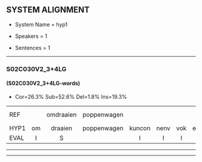 
## SYSTEM ALIGNMENT

- System Name = hyp1

- Speakers = 1

- Sentences = 1

---

### S02C030V2_3+4LG

#### (S02C030V2_3+4LG-words)

- Cor=26.3%	Sub=52.6%	Del=1.8%	Ins=19.3%

|  |  |  |  |  |  |  |  |  |  |  |  |  |  |  |  |  |  |  |  |  |  |  |  |  |  |  |  |  |  |  |  |  |  |  |  |  |  |  |  |  |  |  |  |  |  |  |  |  |  |  |  |  |  |  |  |  |  |
|:--- |:---:|:---:|:---:|:---:|:---:|:---:|:---:|:---:|:---:|:---:|:---:|:---:|:---:|:---:|:---:|:---:|:---:|:---:|:---:|:---:|:---:|:---:|:---:|:---:|:---:|:---:|:---:|:---:|:---:|:---:|:---:|:---:|:---:|:---:|:---:|:---:|:---:|:---:|:---:|:---:|:---:|:---:|:---:|:---:|:---:|:---:|:---:|:---:|:---:|:---:|:---:|:---:|:---:|:---:|:---:|:---:|:---:|
| REF |  | omdraaien | poppenwagen |  |  |  |  |  |  |  | * | konijnenhok*(konijnhok) | elastiekje | ruziemaken | teddybeer | dierentuin | paddenstoelen | verstoppertje | wasmachine | fototoestel | * | toiletpapier | vrachtwagen | buurmannen | vogelkooi | olifant | schommelen*(schommel) | iedereen | schoenenwinkel | * | * | knutselen | ophangen | verjaardag | * | sprookjesboek |  | tandenborstel | *s | slaapkamer | achterdeur | ziekenhuis | nieuwsgierig | afblijven |  | kabouter | washandje | sneeuwwitje | goeiendag | vakantie |  | limonade | autorijden | eindelijk | familie | *s | chocolade |
| HYP1 | om | draaien | poppenwagen | kuncon | nenv | vok | ellastieke | huzi | maken | de | dibeer | dierentun | pelden | stolen | verstoppigd | ja | was | mahlina | fototoestel? | jouw | twalet | papier | vrachtwagen | buurmannen | vogelkoy | olivant | schommel | iedereen | schoonwinkel | nuf | knu | nitselen | ophangen | veriardag | s | sprookjesboek | tanden | borstel | lusefe | slaapkamer | achterdeur | ziekinhuis | nieuwsgierig | afblijven | kabater | was | handj | sneewitje | goeiendag | vakantie | limonadar | atoria | den | eindelijk | familie |  | chocolade |
| EVAL | I | S |  | I | I | I | I | I | I | I | S | S | S | S | S | S | S | S | S | S | S | S |  |  | S | S | S |  | S | S | S | S |  | S | S |  | I | S | S |  |  | S |  |  | I | S | S | S |  |  | I | S | S |  |  | D |  |
---

---
